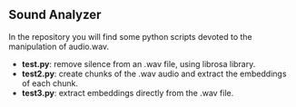 ## Sound Analyzer
In the repository you will find some python scripts devoted to the manipulation of audio.wav. 
* __test.py__: remove silence from an .wav file, using librosa library.
* __test2.py__: create chunks of the .wav audio and extract the embeddings of each chunk.
* __test3.py__: extract embeddings directly from the .wav file. 